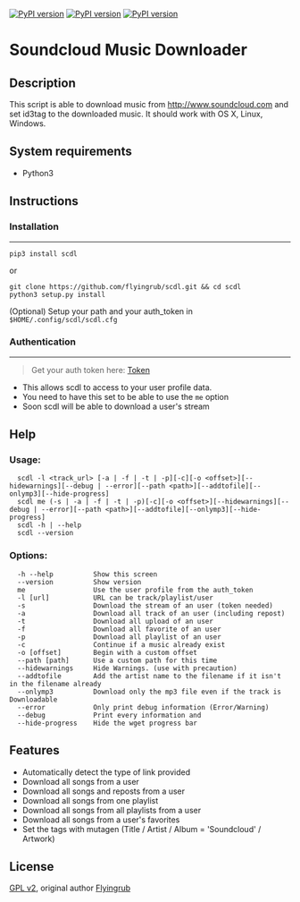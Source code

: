 [![PyPI version](https://img.shields.io/pypi/v/scdl.svg)](https://pypi.python.org/pypi/scdl/)
[![PyPI version](https://img.shields.io/github/issues-raw/flyingrub/scdl.svg)](https://github.com/flyingrub/scdl/issues)
[![PyPI version](https://img.shields.io/pypi/dm/scdl.svg)](https://pypi.python.org/pypi/scdl/)
# Soundcloud Music Downloader
## Description

This script is able to download music from http://www.soundcloud.com and set id3tag to the downloaded music.
It should work with OS X, Linux, Windows.


## System requirements

* Python3


## Instructions
### Installation
___
```
pip3 install scdl
```
or 
```
git clone https://github.com/flyingrub/scdl.git && cd scdl
python3 setup.py install
``` 
(Optional) Setup your path and your auth_token in `$HOME/.config/scdl/scdl.cfg`


### Authentication
___
> Get your auth token here: [Token](http://flyingrub.tk/soundcloud/)

* This allows scdl to access to your user profile data.
* You need to have this set to be able to use the `me` option
* Soon scdl will be able to download a user's stream


## Help
### Usage:
```
  scdl -l <track_url> [-a | -f | -t | -p][-c][-o <offset>][--hidewarnings][--debug | --error][--path <path>][--addtofile][--onlymp3][--hide-progress]
  scdl me (-s | -a | -f | -t | -p)[-c][-o <offset>][--hidewarnings][--debug | --error][--path <path>][--addtofile][--onlymp3][--hide-progress]
  scdl -h | --help
  scdl --version
```

### Options:
```
  -h --help          Show this screen
  --version          Show version
  me                 Use the user profile from the auth_token
  -l [url]           URL can be track/playlist/user
  -s                 Download the stream of an user (token needed)
  -a                 Download all track of an user (including repost)
  -t                 Download all upload of an user
  -f                 Download all favorite of an user
  -p                 Download all playlist of an user
  -c                 Continue if a music already exist
  -o [offset]        Begin with a custom offset
  --path [path]      Use a custom path for this time
  --hidewarnings     Hide Warnings. (use with precaution)
  --addtofile        Add the artist name to the filename if it isn't in the filename already
  --onlymp3          Download only the mp3 file even if the track is Downloadable
  --error            Only print debug information (Error/Warning)
  --debug            Print every information and
  --hide-progress    Hide the wget progress bar
```


## Features
* Automatically detect the type of link provided
* Download all songs from a user
* Download all songs and reposts from a user
* Download all songs from one playlist
* Download all songs from all playlists from a user
* Download all songs from a user's favorites
* Set the tags with mutagen (Title / Artist / Album = 'Soundcloud' / Artwork)


## License

[GPL v2](https://www.gnu.org/licenses/gpl-2.0.txt), original author [Flyingrub](https://github.com/flyingrub)
